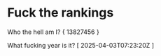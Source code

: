 # Fuck the rankings

Who the hell am I?
{ 13827456 }

What fucking year is it?
[ 2025-04-03T07:23:20Z ]
